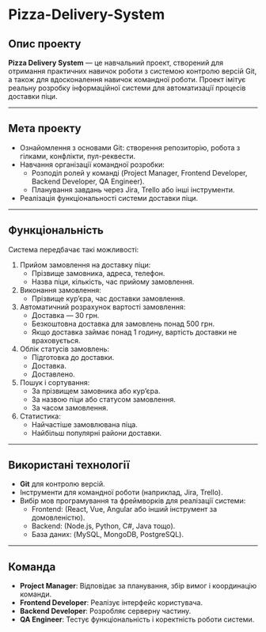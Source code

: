 # Pizza-Delivery-System

## Опис проекту
**Pizza Delivery System** — це навчальний проект, створений для отримання практичних навичок роботи з системою контролю версій Git, а також для вдосконалення навичок командної роботи. Проект імітує реальну розробку інформаційної системи для автоматизації процесів доставки піци.

---

## Мета проекту
- Ознайомлення з основами Git: створення репозиторію, робота з гілками, конфлікти, пул-реквести.
- Навчання організації командної розробки:
  - Розподіл ролей у команді (Project Manager, Frontend Developer, Backend Developer, QA Engineer).
  - Планування завдань через Jira, Trello або інші інструменти.
- Реалізація функціональності системи доставки піци.

---

## Функціональність
Система передбачає такі можливості:
1. Прийом замовлення на доставку піци:
   - Прізвище замовника, адреса, телефон.
   - Назва піци, кількість, час прийому замовлення.
2. Виконання замовлення:
   - Прізвище кур’єра, час доставки замовлення.
3. Автоматичний розрахунок вартості замовлення:
   - Доставка — 30 грн.
   - Безкоштовна доставка для замовлень понад 500 грн.
   - Якщо доставка займає понад 1 годину, вартість доставки не враховується.
4. Облік статусів замовлень:
   - Підготовка до доставки.
   - Доставка.
   - Доставлено.
5. Пошук і сортування:
   - За прізвищем замовника або кур’єра.
   - За назвою піци або статусом замовлення.
   - За часом замовлення.
6. Статистика:
   - Найчастіше замовлювана піца.
   - Найбільш популярні райони доставки.
  
---

## Використані технології
- **Git** для контролю версій.
- Інструменти для командної роботи (наприклад, Jira, Trello).
- Вибір мов програмування та фреймворків для реалізації системи:
  - Frontend: (React, Vue, Angular або інший інструмент за домовленістю).
  - Backend: (Node.js, Python, C#, Java тощо).
  - База даних: (MySQL, MongoDB, PostgreSQL).

---

## Команда
- **Project Manager**: Відповідає за планування, збір вимог і координацію команди.
- **Frontend Developer**: Реалізує інтерфейс користувача.
- **Backend Developer**: Розробляє серверну частину.
- **QA Engineer**: Тестує функціональність і коректність роботи системи.
